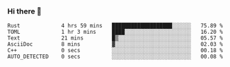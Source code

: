 ### Hi there 👋

<!--
**berkus/berkus** is a ✨ _special_ ✨ repository because its `README.md` (this file) appears on your GitHub profile.

Here are some ideas to get you started:

- 🔭 I’m currently working on ...
- 🌱 I’m currently learning ...
- 👯 I’m looking to collaborate on ...
- 🤔 I’m looking for help with ...
- 💬 Ask me about ...
- 📫 How to reach me: ...
- 😄 Pronouns: ...
- ⚡ Fun fact: ...
-->

<!--START_SECTION:waka-->

```text
Rust             4 hrs 59 mins   ███████████████████░░░░░░   75.89 %
TOML             1 hr 3 mins     ████░░░░░░░░░░░░░░░░░░░░░   16.20 %
Text             21 mins         █▒░░░░░░░░░░░░░░░░░░░░░░░   05.57 %
AsciiDoc         8 mins          ▓░░░░░░░░░░░░░░░░░░░░░░░░   02.03 %
C++              0 secs          ░░░░░░░░░░░░░░░░░░░░░░░░░   00.18 %
AUTO_DETECTED    0 secs          ░░░░░░░░░░░░░░░░░░░░░░░░░   00.08 %
```

<!--END_SECTION:waka-->
